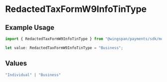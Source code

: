 # RedactedTaxFormW9InfoTinType

## Example Usage

```typescript
import { RedactedTaxFormW9InfoTinType } from "@wingspan/payments/sdk/models/shared";

let value: RedactedTaxFormW9InfoTinType = "Business";
```

## Values

```typescript
"Individual" | "Business"
```